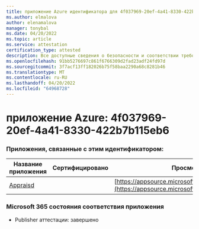 ```yaml
---
title: приложение Azure идентификатора для 4f037969-20ef-4a41-8330-422b7b115eb6
ms.author: elmalova
author: elenamalova
manager: tonybal
ms.date: 04/20/2022
ms.topic: article
ms.service: attestation
certification_type: attested
description: Все доступные сведения о безопасности и соответствии требованиям для 4f037969-20ef-4a41-8330-422b7b115eb6.
ms.openlocfilehash: 91bb5276697c861f6766309d2fad23adf24fd97d
ms.sourcegitcommit: 3f7acf13ff182026b75f58baa2290a68c8281b46
ms.translationtype: MT
ms.contentlocale: ru-RU
ms.lasthandoff: 04/20/2022
ms.locfileid: "64968728"
---
```

# <a name="azure-app-id-4f037969-20ef-4a41-8330-422b7b115eb6"></a>приложение Azure: 4f037969-20ef-4a41-8330-422b7b115eb6


### <a name="apps-associated-with-this-id"></a>Приложения, связанные с этим идентификатором:
| **Название приложения** | **Сертифицировано** | **Просмотр в AppSource** |
|--------------|---------------|-----------------------|
| [Appraisd](../forward/WA200003123.md) |  | [https://appsource.microsoft.com/product/office/WA200003123](https://appsource.microsoft.com/product/office/WA200003123) |

### <a name="microsoft-365-app-compliance-status"></a>Microsoft 365 состояния соответствия приложения
- Publisher аттестации: завершено
